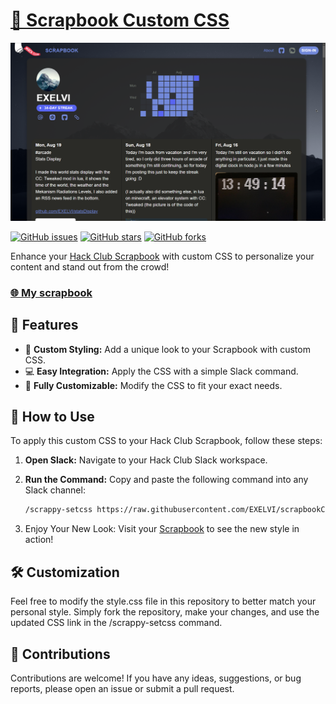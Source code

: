 # [📓 Scrapbook Custom CSS](https://scrapbook.hackclub.com/EXELVI)

![Scrapbook Custom CSS Preview](./screen.png)

[![GitHub issues](https://img.shields.io/github/issues/EXELVI/scrapbookCustomCSS)](https://github.com/EXELVI/scrapbookCustomCSS/issues)
[![GitHub stars](https://img.shields.io/github/stars/EXELVI/scrapbookCustomCSS)](https://github.com/EXELVI/scrapbookCustomCSS/stargazers)
[![GitHub forks](https://img.shields.io/github/forks/EXELVI/scrapbookCustomCSS)](https://github.com/EXELVI/scrapbookCustomCSS/network)

Enhance your [Hack Club Scrapbook](https://scrapbook.hackclub.com) with custom CSS to personalize your content and stand out from the crowd!

### [🌐 My scrapbook](https://scrapbook.hackclub.com/EXELVI)



## 🚀 Features

- 🎨 **Custom Styling:** Add a unique look to your Scrapbook with custom CSS.
- 💻 **Easy Integration:** Apply the CSS with a simple Slack command.
- 🔧 **Fully Customizable:** Modify the CSS to fit your exact needs.


## 📖 How to Use

To apply this custom CSS to your Hack Club Scrapbook, follow these steps:

1. **Open Slack:** Navigate to your Hack Club Slack workspace.
2. **Run the Command:** Copy and paste the following command into any Slack channel:

   ```bash
   /scrappy-setcss https://raw.githubusercontent.com/EXELVI/scrapbookCustomCSS/main/style.css
    ```

3. Enjoy Your New Look: Visit your [Scrapbook](https://scrapbook.hackclub.com/) to see the new style in action!

## 🛠️ Customization
Feel free to modify the style.css file in this repository to better match your personal style. Simply fork the repository, make your changes, and use the updated CSS link in the /scrappy-setcss command.

## 🌟 Contributions
Contributions are welcome! If you have any ideas, suggestions, or bug reports, please open an issue or submit a pull request.